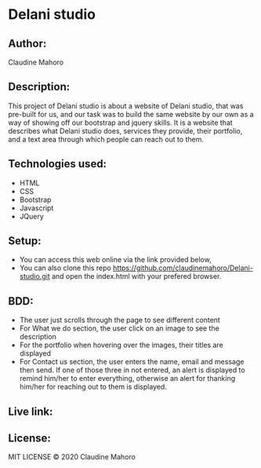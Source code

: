 # Delani studio
## Author:
Claudine Mahoro
## Description:
This project of Delani studio is about a website of Delani studio, that was pre-built for us, and our task was to build the same website by our own as a way of showing off our bootstrap and jquery skills.
It is a website that describes what Delani studio does, services they provide, their portfolio, and a text area through which people can reach out to them.
## Technologies used:
* HTML
* CSS
* Bootstrap
* Javascript
* JQuery
## Setup:
* You can access this web online via the link provided below,
* You can also clone this repo https://github.com/claudinemahoro/Delani-studio.git and open the index.html with your prefered browser.
## BDD:
* The user just scrolls through the page to see different content
* For What we do section, the user click on an image to see the description
* For the portfolio when hovering over the images, their titles are displayed
* For Contact us section, the user enters the name, email and message then send. If one of those three in not entered, an alert is displayed to remind him/her to enter everything, otherwise an alert for thanking him/her for reaching out to them is displayed. 
## Live link:

## License:
MIT LICENSE © 2020 Claudine Mahoro
